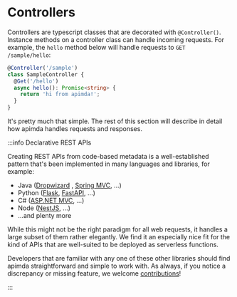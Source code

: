 # Controllers

Controllers are typescript classes that are decorated with `@Controller()`. Instance methods on a controller class can
handle incoming requests. For example, the `hello` method below will handle requests to `GET /sample/hello`:

```typescript
@Controller('/sample')
class SampleController {
  @Get('/hello')
  async hello(): Promise<string> {
    return 'hi from apimda!';
  }
}
```

It's pretty much that simple. The rest of this section will describe in detail how apimda handles requests and
responses.

:::info Declarative REST APIs

Creating REST APIs from code-based metadata is a well-established pattern that's been implemented in many languages
and libraries, for example:

- Java ([Dropwizard](https://www.dropwizard.io/)
  , [Spring MVC](https://docs.spring.io/spring-framework/docs/current/reference/html/web.html), ...)
- Python ([Flask](https://palletsprojects.com/p/flask/), [FastAPI](https://fastapi.tiangolo.com/), ...)
- C# ([ASP.NET MVC](https://docs.microsoft.com/aspnet/mvc/), ...)
- Node ([NestJS](https://docs.nestjs.com/), ...)
- ...and plenty more

While this might not be the right paradigm for all web requests, it handles a large subset of them rather elegantly. We
find it an especially nice fit for the kind of APIs that are well-suited to be deployed as serverless functions.

Developers that are familiar with any one of these other libraries should find apimda straightforward and simple to work
with. As always, if you notice a discrepancy or missing feature, we welcome [contributions](/docs/contributions)!

:::
